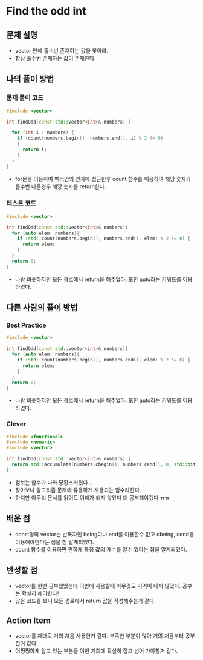 # Find the odd int 

## 문제 설명

*  vector 안에 홀수번 존재하는 값을 찾아라.
*  항상 홀수번 존재하는 값이 존재한다.

## 나의 풀이 방법

### 문제 풀이 코드
```c++
#include <vector>

int findOdd(const std::vector<int>& numbers) {

  for (int i : numbers) {
    if (count(numbers.begin(), numbers.end(), i) % 2 != 0)
    {
      return i;
    }
  }
}

```
*  for문을 이용하여 벡터안의 인자에 접근한후 count 함수를 이용하여 해당 숫자가 홀수번 나올경우 해당 숫자를 return한다.

### 테스트 코드
```c++
#include <vector>

int findOdd(const std::vector<int>& numbers){
  for (auto elem: numbers){
    if (std::count(numbers.begin(), numbers.end(), elem) % 2 != 0) {
      return elem;
    }
  }
  return 0;
}
```

*  나랑 비슷하지만 모든 경로에서 return을 해주었다. 또한 auto라는 키워드를 이용하였다.

## 다른 사람의 풀이 방법

### Best Practice

```c++
#include <vector>

int findOdd(const std::vector<int>& numbers){
  for (auto elem: numbers){
    if (std::count(numbers.begin(), numbers.end(), elem) % 2 != 0) {
      return elem;
    }
  }
  return 0;
}
```

*  나랑 비슷하지만 모든 경로에서 return을 해주었다. 또한 auto라는 키워드를 이용하였다.

### Clever

```c++
#include <functional>
#include <numeric>
#include <vector>

int findOdd(const std::vector<int>& numbers) {
  return std::accumulate(numbers.cbegin(), numbers.cend(), 0, std::bit_xor<>());
}
```

*  첨보는 함수가 나와 당황스러웠다...
*  찾아보나 알고리즘 문제에 유용하게 사용되는 함수라한다.
*  하지만 아무리 문서를 읽어도 이해가 되지 않았다 더 공부해야겠다 ㅠㅠ

## 배운 점

*  const형의 vector는 반복자인 being이나 end를 이용할수 없고 cbeing, cend를 이용해야한다는 점을 첨 알게되었다.
*  count 함수를 이용하면 편하게 특정 값의 개수를 알수 있다는 점을 알게되었다.

## 반성할 점

*  vector를 한번 공부했었는데 이번에 사용할때 아무것도 기억이 나지 않았다. 공부는 확실히 해야한다!
*  많은 코드를 보니 모든 경로에서 return 값을 작성해주는거 같다.

## Action Item

*  vector를 제대로 거의 처음 사용한거 같다. 부족한 부분이 많아 거의 처음부터 공부한거 같다.
*  어쩡쩡하게 알고 있는 부분을 이번 기회에 확실히 잡고 넘어 가야할거 같다.